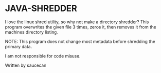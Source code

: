 # JAVA-SHREDDER
I love the linux shred utility, so why not make a directory shredder?
This program overwrites the given file 3 times, zeros it, then removes it from the machines directory listing.  

NOTE: This program does not change most metadata before shredding the primary data.

I am not responsible for code misuse.

Written by saucecan
